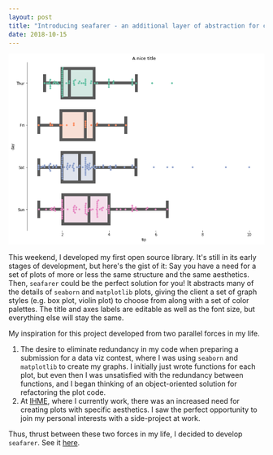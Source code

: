 ```yaml
---
layout: post
title: "Introducing seafarer - an additional layer of abstraction for creating themed plots in python"
date: 2018-10-15
---
```

<center>
<img src="https://github.com/kairstenfay/kairstenfay.github.io/blob/master/images/swarmboxplot-example.png?raw=true" 
          width="600 px" />
</center>

This weekend, I developed my first open source library. 
It's still in its early stages of development, but here's the gist of it:
Say you have a need for a set of plots of more or less the same structure and the 
same aesthetics. Then, `seafarer` could be the perfect solution for you!
It abstracts many of the details of `seaborn` and `matplotlib` plots, giving
the client a set of graph styles (e.g. box plot, violin plot) to choose from
along with a set of color palettes. The title and axes labels are editable 
as well as the font size, but everything else will stay the same.  

My inspiration for this project developed from two parallel forces in my life. 
1. The desire to eliminate redundancy in my code when preparing a submission for a
data viz contest, where I was using `seaborn` and `matplotlib` to create my graphs.
I initially just wrote functions for each plot, but even then I was unsatisfied
with the redundancy between functions, and I began thinking of an object-oriented 
solution for refactoring the plot code.
2. At [IHME](http://healthdata.org), where I currently work, there was an 
increased need for creating plots with specific aesthetics. I saw the perfect
opportunity to join my personal interests with a side-project at work.  
  
Thus, thrust between these two forces in my life, I decided to develop `seafarer`. 
See it [here](https://github.com/kairstenfay/seafarer).
